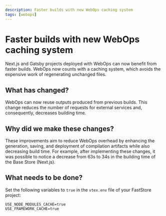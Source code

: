 ```yaml
---
description: Faster builds with new WebOps caching system
tags: [webops]
---
```


# Faster builds with new WebOps caching system

Next.js and Gatsby projects deployed with WebOps can now benefit from faster builds. WebOps now counts with a caching system, which avoids the expensive work of regenerating unchanged files.

## What has changed?

WebOps can now reuse outputs produced from previous builds. This change reduces the number of requests for external services and, consequently, decreases building time.

## Why did we make these changes?

These improvements aim to reduce WebOps overhead by enhancing the generation, saving, and deployment of compilation artifacts while also decreasing build time. For example, after implementing these changes, it was possible to notice a decrease from 63s to 34s in the building time of the Base Store (Next.js).

## What needs to be done?

Set the following variables to `true` in the `vtex.env` file of your FastStore project:

```env title="vtex.env"
USE_NODE_MODULES_CACHE=true
USE_FRAMEWORK_CACHE=true
```
